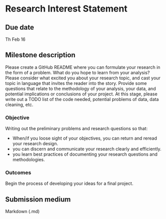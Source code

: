 # Research Interest Statement

## Due date

Th Feb 16

## Milestone description

Please create a GitHub README where you can formulate your research in the form of a problem. What do you hope to learn from your analysis? Please consider what excited you about your research topic, and cast your topic in language that invites the reader into the story. Provide some questions that relate to the methodology of your analysis, your data, and potential implications or conclusions of your project. At this stage, please write out a TODO list of the code needed, potential problems of data, data cleaning, etc.


### Objective

Writing out the preliminary problems and research questions so that:

* When/if you loose sight of your objectives, you can return and reread your research design.
* you can discern and communicate your research clearly and efficiently.
* you learn best practices of documenting your research questions and methodologies.

### Outcomes

Begin the process of developing your ideas for a final project.

## Submission medium

Markdown (.md)